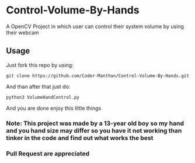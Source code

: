 # Control-Volume-By-Hands

A OpenCV Project in which user can control their system volume by using their webcam

## Usage

Just fork this repo by using:
```
git clone https://github.com/Coder-Manthan/Control-Volume-By-Hands.git
```

And than after that just do:
```
python3 VolumeHandControl.py
```

And you are done enjoy this little things

### Note: This project was made by a 13-year old boy so my hand and you hand size may differ so you have it not working than tinker in the code and find out what works the best

### Pull Request are appreciated
